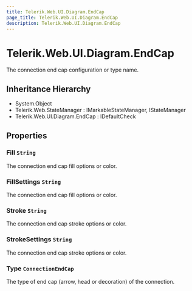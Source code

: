 ```yaml
---
title: Telerik.Web.UI.Diagram.EndCap
page_title: Telerik.Web.UI.Diagram.EndCap
description: Telerik.Web.UI.Diagram.EndCap
---
```


# Telerik.Web.UI.Diagram.EndCap

The connection end cap configuration or type name.

## Inheritance Hierarchy

* System.Object
* Telerik.Web.StateManager : IMarkableStateManager, IStateManager
* Telerik.Web.UI.Diagram.EndCap : IDefaultCheck

## Properties

###  Fill `String`

The connection end cap fill options or color.

###  FillSettings `String`

The connection end cap fill options or color.

###  Stroke `String`

The connection end cap stroke options or color.

###  StrokeSettings `String`

The connection end cap stroke options or color.

###  Type `ConnectionEndCap`

The type of end cap (arrow, head or decoration) of the connection.

